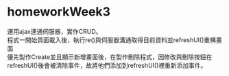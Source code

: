 # homeworkWeek3
運用ajax連通伺服器，實作CRUD。    
程式一開始頁面載入後，執行re()與伺服器溝通取得目前資料並refreshUI()重構畫面    
優先製作Create並且顯示新增畫面後，在製作刪除程式，因修改與刪除按鈕在refreshUI()後會被清除事件，故將他們添加到refreshUI()裡重新添加事件。


